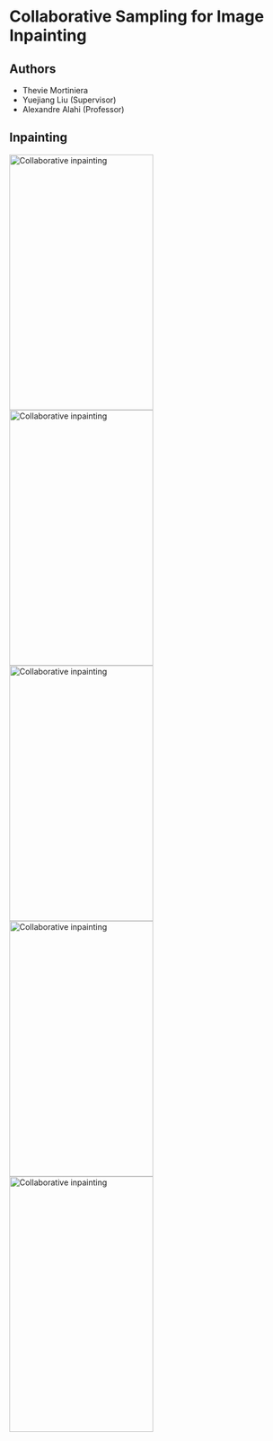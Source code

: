 # Collaborative Sampling for Image Inpainting

## Authors 

- Thevie Mortiniera
- Yuejiang Liu (Supervisor)
- Alexandre Alahi (Professor)


## Inpainting
<img src="../master/assets/inpaint0.png" alt="Collaborative inpainting" width="256" height="455"/>
<img src="../master/assets/inpaint1.png" alt="Collaborative inpainting" width="256" height="455"/>
<img src="../master/assets/inpaint2.png" alt="Collaborative inpainting" width="256" height="455"/>
<img src="../master/assets/inpaint3.png" alt="Collaborative inpainting"width="256" height="455"/>
<img src="../master/assets/inpaint4.png" alt="Collaborative inpainting" width="256" height="455"/>


